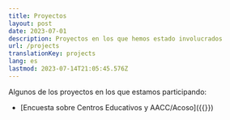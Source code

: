 ```yaml
---
title: Proyectos
layout: post
date: 2023-07-01
description: Proyectos en los que hemos estado involucrados
url: /projects
translationKey: projects
lang: es
lastmod: 2023-07-14T21:05:45.576Z
---
```


Algunos de los proyectos en los que estamos participando:

- [Encuesta sobre Centros Educativos y AACC/Acoso]({{<relref path="2023-07-13-Encuesta-sobre-centros.md">}})
